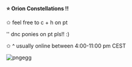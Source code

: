 **⭐ Orion Constellations !!** 

✩ feel free to c + h  on pt
  
  '' dnc ponies on pt pls!! :) 

✩  ^ usually online between 4:00-11:00 pm CEST 
     


![pngegg](https://github.com/user-attachments/assets/5207f44c-58ca-4f11-9097-2beef1f2640f) 

